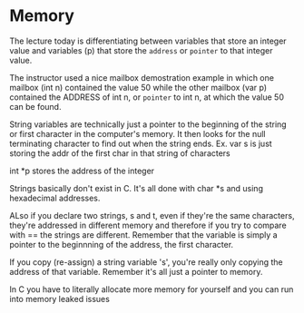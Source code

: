 # Memory #
The lecture today is differentiating between variables that store an integer value and variables (p) that store the `address` or `pointer` to that integer value. 

The instructor used a nice mailbox demostration example in which one mailbox (int n) contained the value 50 while the other mailbox (var p) contained the ADDRESS of int n, or `pointer` to int n, at which the value 50 can be found. 

String variables are technically just a pointer to the beginning of the string or first character in the computer's memory.
  It then looks for the null terminating character to find out when the string ends.
  Ex. var s is just storing the addr of the first char in that string of characters

int *p stores the address of the integer

Strings basically don't exist in C. It's all done with char *s and using hexadecimal addresses. 

ALso if you declare two strings, s and t, even if they're the same characters, they're addressed in different memory and therefore if you try to compare with == the strings are different.
  Remember that the variable is simply a pointer to the beginnning of the address, the first character.

If you copy (re-assign) a string variable 's', you're really only copying the address of that variable. Remember it's all just a pointer to memory.

In C you have to literally allocate more memory for yourself and you can run into memory leaked issues